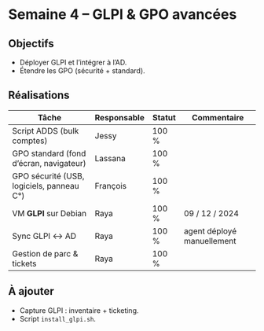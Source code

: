 # Semaine 4 – GLPI & GPO avancées

##  Objectifs
- Déployer GLPI et l’intégrer à l’AD.
- Étendre les GPO (sécurité + standard).

##  Réalisations
| Tâche | Responsable | Statut | Commentaire |
|-------|-------------|--------|-------------|
| Script ADDS (bulk comptes) | Jessy | 100 % | |
| GPO standard (fond d’écran, navigateur) | Lassana | 100 % | |
| GPO sécurité (USB, logiciels, panneau C°) | François | 100 % | |
| VM **GLPI** sur Debian | Raya | 100 % | 09 / 12 / 2024 |
| Sync GLPI ↔ AD | Raya | 100 % | agent déployé manuellement |
| Gestion de parc & tickets | Raya | 100 % | |

##  À ajouter
- Capture GLPI : inventaire + ticketing.
- Script `install_glpi.sh`.
